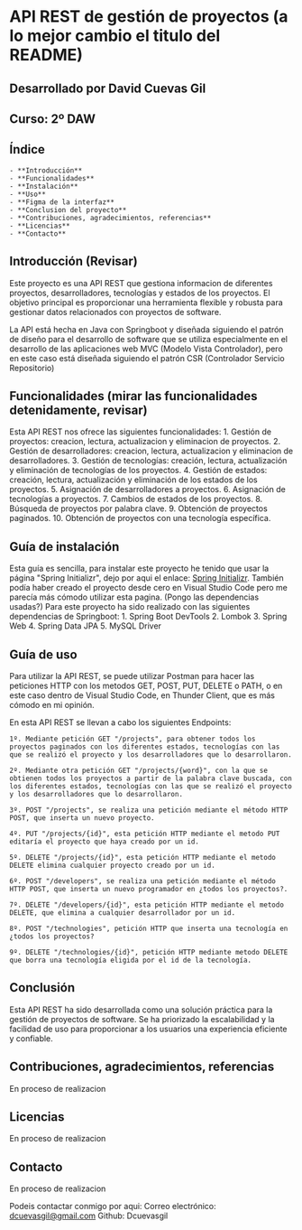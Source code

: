 # API REST de gestión de proyectos (a lo mejor cambio el titulo del README)

## Desarrollado por David Cuevas Gil
## Curso: 2º DAW

## Índice
    - **Introducción**
    - **Funcionalidades**
    - **Instalación**
    - **Uso**
    - **Figma de la interfaz** 
    - **Conclusion del proyecto**
    - **Contribuciones, agradecimientos, referencias**
    - **Licencias**
    - **Contacto**

## Introducción (Revisar)
Este proyecto es una API REST que gestiona informacion de diferentes proyectos, desarrolladores, tecnologías y estados de los proyectos. El objetivo principal es proporcionar una herramienta flexible y robusta para gestionar datos relacionados con proyectos de software. 

La API está hecha en Java con Springboot y diseñada siguiendo el patrón de diseño para el desarrollo de software que se utiliza especialmente en el desarrollo de las aplicaciones web MVC (Modelo Vista Controlador), pero en este caso está diseñada siguiendo el patrón CSR (Controlador Servicio Repositorio)

## Funcionalidades (mirar las funcionalidades detenidamente, revisar)
Esta API REST nos ofrece las siguientes funcionalidades:
    1. Gestión de proyectos: creacion, lectura, actualizacion y eliminacion de proyectos.
    2. Gestión de desarrolladores: creacion, lectura, actualizacion y eliminacion de desarrolladores.
    3. Gestión de tecnologías: creación, lectura, actualización y eliminación de tecnologías de los proyectos.
    4. Gestión de estados: creación, lectura, actualización y eliminación de los estados de los proyectos.
    5. Asignación de desarrolladores a proyectos.
    6. Asignación de tecnologías a proyectos.
    7. Cambios de estados de los proyectos.
    8. Búsqueda de proyectos por palabra clave.
    9. Obtención de proyectos paginados.
    10. Obtención de proyectos con una tecnología específica.

## Guía de instalación
Esta guía es sencilla, para instalar este proyecto he tenido que usar la página "Spring Initializr", dejo por aqui el enlace: <a href="https://start.spring.io/">Spring Initializr</a>. También podía haber creado el proyecto desde cero en Visual Studio Code pero me parecía más cómodo utilizar esta pagina.
(Pongo las dependencias usadas?) 
Para este proyecto ha sido realizado con las siguientes dependencias de Springboot:
    1. Spring Boot DevTools
    2. Lombok
    3. Spring Web
    4. Spring Data JPA
    5. MySQL Driver

## Guía de uso
Para utilizar la API REST, se puede utilizar Postman para hacer las peticiones HTTP con los metodos GET, POST, PUT, DELETE o PATH, o en este caso dentro de Visual Studio Code, en Thunder Client, que es más cómodo en mi opinión.

En esta API REST se llevan a cabo los siguientes Endpoints:

    1º. Mediante petición GET "/projects", para obtener todos los proyectos paginados con los diferentes estados, tecnologías con las que se realizó el proyecto y los desarrolladores que lo desarrollaron.

    2º. Mediante otra petición GET "/projects/{word}", con la que se obtienen todos los proyectos a partir de la palabra clave buscada, con los diferentes estados, tecnologías con las que se realizó el proyecto y los desarrolladores que lo desarrollaron.

    3º. POST "/projects", se realiza una petición mediante el método HTTP POST, que inserta un nuevo proyecto.

    4º. PUT "/projects/{id}", esta petición HTTP mediante el metodo PUT editaría el proyecto que haya creado por un id.

    5º. DELETE "/projects/{id}", esta petición HTTP mediante el metodo DELETE elimina cualquier proyecto creado por un id.

    6º. POST "/developers", se realiza una petición mediante el método HTTP POST, que inserta un nuevo programador en ¿todos los proyectos?.

    7º. DELETE "/developers/{id}", esta petición HTTP mediante el metodo DELETE, que elimina a cualquier desarrollador por un id.

    8º. POST "/technologies", petición HTTP que inserta una tecnología en ¿todos los proyectos?

    9º. DELETE "/technologies/{id}", petición HTTP mediante metodo DELETE que borra una tecnología eligida por el id de la tecnología.

## Conclusión

Esta API REST ha sido desarrollada como una solución práctica para la gestión de proyectos de software. Se ha priorizado la escalabilidad y la facilidad de uso para proporcionar a los usuarios una experiencia eficiente y confiable.

## Contribuciones, agradecimientos, referencias 
En proceso de realizacion

## Licencias
En proceso de realizacion

## Contacto
En proceso de realizacion

Podeis contactar conmigo por aqui: 
Correo electrónico: dcuevasgil@gmail.com
Github: Dcuevasgil 
